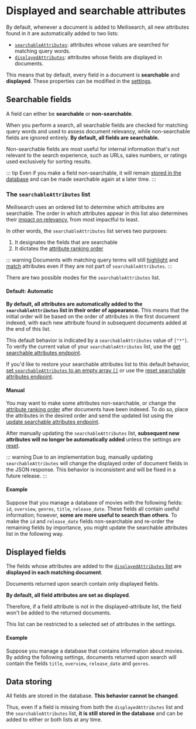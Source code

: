 # Displayed and searchable attributes

By default, whenever a document is added to Meilisearch, all new attributes found in it are automatically added to two lists:

- [`searchableAttributes`](/learn/configuration/displayed_searchable_attributes.md#the-searchableattributes-list): attributes whose values are searched for matching query words.
- [`displayedAttributes`](/learn/configuration/displayed_searchable_attributes.md#displayed-fields): attributes whose fields are displayed in documents.

This means that by default, every field in a document is **searchable** and **displayed**. These properties can be modified in the [settings](/reference/api/settings.md).

## Searchable fields

A field can either be **searchable** or **non-searchable**.

When you perform a search, all searchable fields are checked for matching query words and used to assess document relevancy, while non-searchable fields are ignored entirely. **By default, all fields are searchable.**

Non-searchable fields are most useful for internal information that's not relevant to the search experience, such as URLs, sales numbers, or ratings used exclusively for sorting results.

::: tip
Even if you make a field non-searchable, it will remain [stored in the database](#data-storing) and can be made searchable again at a later time.
:::

### The `searchableAttributes` list

Meilisearch uses an ordered list to determine which attributes are searchable. The order in which attributes appear in this list also determines their [impact on relevancy](/learn/core_concepts/relevancy.md#attribute-ranking-order), from most impactful to least.

In other words, the `searchableAttributes` list serves two purposes:

1. It designates the fields that are searchable
2. It dictates the [attribute ranking order](/learn/core_concepts/relevancy.md#attribute-ranking-order)

::: warning
Documents with matching query terms will still [highlight](/reference/api/search.md#attributes-to-highlight) and [match](/reference/api/search.md#show-matches-position) attributes even if they are not part of `searchableAttributes`.
:::

There are two possible modes for the `searchableAttributes` list.

#### Default: Automatic

**By default, all attributes are automatically added to the `searchableAttributes` list in their order of appearance.** This means that the initial order will be based on the order of attributes in the first document indexed, with each new attribute found in subsequent documents added at the end of this list.

This default behavior is indicated by a `searchableAttributes` value of `["*"]`. To verify the current value of your `searchableAttributes` list, use the [get searchable attributes endpoint](/reference/api/settings.md#get-searchable-attributes).

If you'd like to restore your searchable attributes list to this default behavior, [set `searchableAttributes` to an empty array `[]`](/reference/api/searchable_attributes.md#update-searchable-attributes) or use the [reset searchable attributes endpoint](/reference/api/settings.md#reset-searchable-attributes).

#### Manual

You may want to make some attributes non-searchable, or change the [attribute ranking order](/learn/core_concepts/relevancy.md#attribute-ranking-order) after documents have been indexed. To do so, place the attributes in the desired order and send the updated list using the [update searchable attributes endpoint](/reference/api/settings.md#update-searchable-attributes).

After manually updating the `searchableAttributes` list, **subsequent new attributes will no longer be automatically added** unless the settings are [reset](/reference/api/settings.md#reset-searchable-attributes).

::: warning
Due to an implementation bug, manually updating `searchableAttributes` will change the displayed order of document fields in the JSON response. This behavior is inconsistent and will be fixed in a future release.
:::

#### Example

Suppose that you manage a database of movies with the following fields: `id`, `overview`, `genres`, `title`, `release_date`. These fields all contain useful information; however, **some are more useful to search than others**. To make the `id` and `release_date` fields non-searchable and re-order the remaining fields by importance, you might update the searchable attributes list in the following way.

<CodeSamples id="field_properties_guide_searchable_1" />

## Displayed fields

The fields whose attributes are added to the [`displayedAttributes` list](/reference/api/settings.md#displayed-attributes) are **displayed in each matching document**.

Documents returned upon search contain only displayed fields.

**By default, all field attributes are set as displayed**.

Therefore, if a field attribute is not in the displayed-attribute list, the field won't be added to the returned documents.

This list can be restricted to a selected set of attributes in the settings.

#### Example

Suppose you manage a database that contains information about movies. By adding the following settings, documents returned upon search will contain the fields `title`, `overview`, `release_date` and `genres`.

<CodeSamples id="field_properties_guide_displayed_1" />

## Data storing

All fields are stored in the database. **This behavior cannot be changed**.

Thus, even if a field is missing from both the `displayedAttributes` list and the `searchableAttributes` list, **it is still stored in the database** and can be added to either or both lists at any time.
